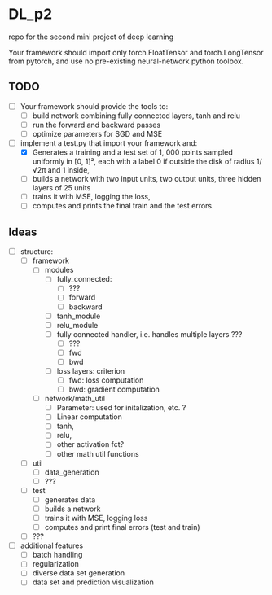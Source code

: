 # DL_p2
repo for the second mini project of deep learning

Your framework should import only torch.FloatTensor and torch.LongTensor from pytorch, and
use no pre-existing neural-network python toolbox.

## TODO

- [ ] Your framework should provide the tools to:
    - [ ] build network combining fully connected layers, tanh and relu
    - [ ] run the forward and backward passes
    - [ ] optimize parameters for SGD and MSE
- [ ] implement a test.py that import your framework and:
    - [x] Generates a training and a test set of 1, 000 points sampled uniformly in \[0, 1\]², each with a
label 0 if outside the disk of radius 1/√2π and 1 inside,
    - [ ] builds a network with two input units, two output units, three hidden layers of 25 units
    - [ ] trains it with MSE, logging the loss,
    - [ ] computes and prints the final train and the test errors.

## Ideas
- [ ] structure:
    - [ ] framework
        - [ ] modules
            - [ ] fully_connected:
                - [ ] ???
                - [ ] forward
                - [ ] backward
            - [ ] tanh_module
            - [ ] relu_module
            - [ ] fully connected handler, i.e. handles multiple layers ???
                - [ ] ???
                - [ ] fwd
                - [ ] bwd
            - [ ] loss layers: criterion
                - [ ] fwd: loss computation
                - [ ] bwd: gradient computation
        - [ ] network/math_util
            - [ ] Parameter: used for initalization, etc. ?
            - [ ] Linear computation
            - [ ] tanh,
            - [ ] relu,
            - [ ] other activation fct?
            - [ ] other math util functions
    - [ ] util
        - [ ] data_generation
        - [ ] ???
    - [ ] test
        - [ ] generates data
        - [ ] builds a network
        - [ ] trains it with MSE, logging loss
        - [ ] computes and print final errors (test and train)
    - [ ] ???
- [ ] additional features
    - [ ] batch handling
    - [ ] regularization
    - [ ] diverse data set generation
    - [ ] data set and prediction visualization